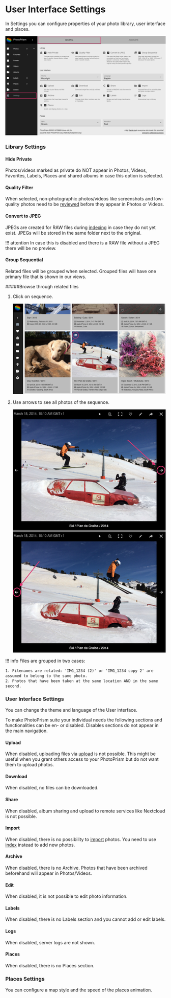 # User Interface Settings #

In Settings you can configure properties of your photo library, user interface and places.

![Screenshot](img/settings.png)

### Library Settings
#### Hide Private
Photos/videos marked as private do NOT appear in Photos, Videos, Favorites, Labels, Places and shared albums in case this option is selected.

#### Quality Filter
When selected, non-photographic photos/videos like screenshots and low-quality photos need to be [reviewed](../organize/review.md) before they appear in Photos or Videos.

#### Convert to JPEG
JPEGs are created for RAW files during [indexing](../indexing.md) in case they do not yet exist. JPEGs will be stored in the same folder next to the original.

!!! attention
    In case this is disabled and there is a RAW file without a JPEG there will be no preview.
    
#### Group Sequential
Related files will be grouped when selected.
Grouped files will have one primary file that is shown in our views.

#####Browse through related files

1. Click on sequence.

    ![Screenshot](img/sequential1.png)
    
2. Use arrows to see all photos of the sequence.

    ![Screenshot](img/sequential3.png) ![Screenshot](img/sequential4.png)

!!! info
    Files are grouped in two cases:
    
    1. Filenames are related: 'IMG_1234 (2)' or 'IMG_1234 copy 2' are assumed to belong to the same photo.
    2. Photos that have been taken at the same location AND in the same second.
    
### User Interface Settings
You can change the theme and language of the User interface.

To make PhotoPrism suite your individual needs the following sections and functionalities can be en- or disabled.
Disables sections do not appear in the main navigation.

#### Upload
When disabled, uploading files via [upload](../upload.md) is not possible. 
This might be useful when you grant others access to your PhotoPrism but do not want them to upload photos.

#### Download
When disabled, no files can be downloaded.

#### Share
When disabled, album sharing and upload to remote services like Nextcloud is not possible.

#### Import
When disabled, there is no possibility to [import](../import.md) photos. You need to use [index](../indexing.md) instead to add new photos.

#### Archive
When disabled, there is no Archive. Photos that have been archived beforehand will appear in Photos/Videos.

#### Edit
When disabled, it is not possible to edit photo information.

#### Labels
When disabled, there is no Labels section and you cannot add or edit labels.

#### Logs
When disabled, server logs are not shown.

#### Places
When disabled, there is no Places section.

### Places Settings
You can configure a map style and the speed of the places animation.
